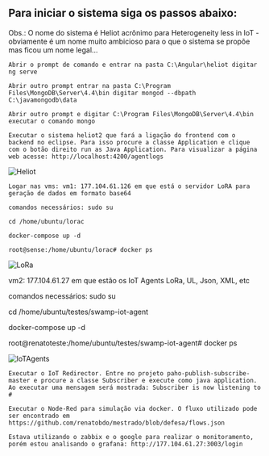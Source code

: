 ## Para iniciar o sistema siga os passos abaixo:

Obs.: O nome do sistema é Heliot acrônimo para Heterogeneity less in IoT - obviamente é um nome muito ambicioso para o que o sistema se propõe mas ficou um nome legal...

    Abrir o prompt de comando e entrar na pasta C:\Angular\heliot digitar ng serve

    Abrir outro prompt entrar na pasta C:\Program Files\MongoDB\Server\4.4\bin digitar mongod --dbpath C:\javamongodb\data

    Abrir outro prompt e digitar C:\Program Files\MongoDB\Server\4.4\bin executar o comando mongo

    Executar o sistema heliot2 que fará a ligação do frontend com o backend no eclipse. Para isso procure a classe Application e clique com o botão direito run as Java Application. Para visualizar a página web acesse: http://localhost:4200/agentlogs


![Heliot](https://user-images.githubusercontent.com/9336800/144471224-c600bb23-588a-45ab-ac01-8ac3d4a06500.png)


    Logar nas vms: vm1: 177.104.61.126 em que está o servidor LoRA para geração de dados em formato base64

    comandos necessários: sudo su

    cd /home/ubuntu/lorac

    docker-compose up -d

    root@sense:/home/ubuntu/lorac# docker ps

![LoRa](https://user-images.githubusercontent.com/9336800/144471314-82250427-aaee-4928-9d99-356e2434df43.png)


vm2: 177.104.61.27 em que estão os IoT Agents LoRa, UL, Json, XML, etc

comandos necessários: sudo su

cd /home/ubuntu/testes/swamp-iot-agent

docker-compose up -d

root@renatoteste:/home/ubuntu/testes/swamp-iot-agent# docker ps

![IoTAgents](https://user-images.githubusercontent.com/9336800/144471368-8e257800-52f1-48de-8851-f270377b03a3.png)


    Executar o IoT Redirector. Entre no projeto paho-publish-subscribe-master e procure a classe Subscriber e execute como java application. Ao executar uma mensagem será mostrada: Subscriber is now listening to #

    Executar o Node-Red para simulação via docker. O fluxo utilizado pode ser encontrado em https://github.com/renatobdo/mestrado/blob/defesa/flows.json

    Estava utilizando o zabbix e o google para realizar o monitoramento, porém estou analisando o grafana: http://177.104.61.27:3003/login

